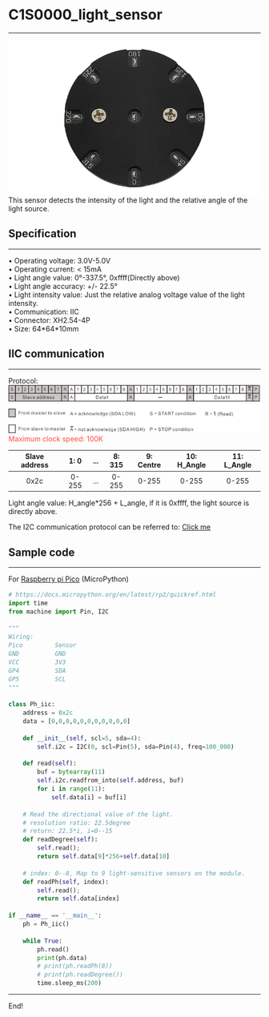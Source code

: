 # C1S0000_light_sensor          
----------------------
![Img](../../_static/common/C1S0000/img/1img.png)       
This sensor detects the intensity of the light and the relative angle of the light source.      

## Specification    
----------------
• Operating voltage: 3.0V-5.0V        
• Operating current: < 15mA        
• Light angle value: 0°-337.5°, 0xffff(Directly above)        
• Light angle accuracy: +/- 22.5°        
• Light intensity value: Just the relative analog voltage value of the light intensity.       
• Communication: IIC        
• Connector: XH2.54-4P         
• Size: 64\*64\*10mm         

## IIC communication     
--------------------
Protocol:    
![Img](../../_static/common/C1S0000/img//2img.png)        
<span style="color: rgb(255, 76, 65);">Maximum clock speed: 100K</span> 

| Slave address | 1: 0 | ... | 8: 315 | 9: Centre | 10: H_Angle | 11: L_Angle |    
| :--: | :--: | :--: | :--: | :--: | :--: | :--: |    
| 0x2c | 0-255 | ... | 0-255 | 0-255 | 0-255 | 0-255 |           
   
Light angle value: H_angle*256 + L_angle, if it is 0xffff, the light source is directly above.   

The I2C communication protocol can be referred to: [Click me](../../resource/iic/iic.md)  


## Sample code      
--------------
For [Raspberry pi Pico](../../raspberry/R1D0001_raspberry_pico/R1D0001_raspberry_pico.md) (MicroPython)     
```python
# https://docs.micropython.org/en/latest/rp2/quickref.html
import time
from machine import Pin, I2C 

"""
Wiring: 
Pico         Sensor
GND          GND
VCC          3V3 
GP4          SDA 
GP5          SCL 
"""

class Ph_iic:
    address = 0x2c
    data = [0,0,0,0,0,0,0,0,0,0,0]
    
    def __init__(self, scl=5, sda=4):
        self.i2c = I2C(0, scl=Pin(5), sda=Pin(4), freq=100_000)
    
    def read(self):
        buf = bytearray(11)
        self.i2c.readfrom_into(self.address, buf)
        for i in range(11):
            self.data[i] = buf[i]
    
    # Read the directional value of the light.
    # resolution ratio: 22.5degree
    # return: 22.5*i, i=0--15
    def readDegree(self):
        self.read();
        return self.data[9]*256+self.data[10]
    
    # index: 0--8, Map to 9 light-sensitive sensors on the module.
    def readPh(self, index):
        self.read();
        return self.data[index]

if __name__ == '__main__':
    ph = Ph_iic()

    while True:
        ph.read()
        print(ph.data)
        # print(ph.readPh(8))
        # print(ph.readDegree())
        time.sleep_ms(200)
```

----
End!
